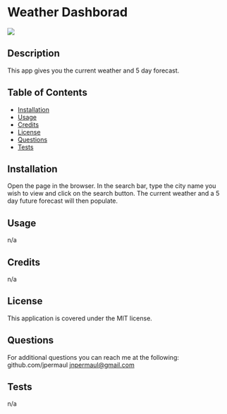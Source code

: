 # Weather Dashborad 

  ![](https://img.shields.io/badge/MIT-license-yellow)
  
  ## Description
  
  This app gives you the current weather and 5 day forecast.
  
  ## Table of Contents 
  
  
  
  - [Installation](#installation)
  - [Usage](#usage)
  - [Credits](#credits)
  - [License](#license)
  - [Questions](#questions)
  - [Tests](#tests)
  
  ## Installation
  
  Open the page in the browser. In the search bar, type the city name you wish to view and click on the search button. The current weather and a 5 day future forecast will then populate.
  
  ## Usage
  
  n/a
  
  
  
  
  ## Credits
  
  n/a
  
  ## License
  
  This application is covered under the MIT license.
  
  ## Questions

  For additional questions you can reach me at the following:
  github.com/jpermaul
  jnpermaul@gmail.com

  ## Tests

  n/a
  
  
  
  

